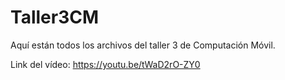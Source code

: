 # Taller3CM

Aquí están todos los archivos del taller 3 de Computación Móvil.

Link del vídeo: https://youtu.be/tWaD2rO-ZY0
